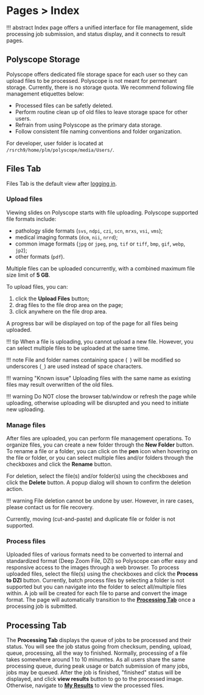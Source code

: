 # Pages > Index

!!! abstract
    Index page offers a unified interface for file management, slide processing job submission, and status display, and it connects to result pages.

## Polyscope Storage

Polyscope offers dedicated file storage space for each user so they can upload files to be processed. Polyscope is not meant for permenant storage. Currently, there is no storage quota. We recommend following file management etiquettes below:

* Processed files can be safetly deleted. 
* Perform routine clean up of old files to leave storage space for other users. 
* Refrain from using Polyscope as the primary data storage. 
* Follow consistent file naming conventions and folder organization.

For developer, user folder is located at `/rsrch9/home/plm/polyscope/media/Users/`.

## Files Tab

Files Tab is the default view after [logging in](pages_login.md). 

### Upload files

Viewing slides on Polyscope starts with file uploading. Polyscope supported file formats include: 

* pathology slide formats (`svs`, `ndpi`, `czi`, `scn`, `mrxs`, `vsi`, `vms`);
* medical imaging formats (`dcm`, `nii`, `nrrd`);
* common image formats (`jpg` or `jpeg`, `png`, `tif` or `tiff`, `bmp`, `gif`, `webp`, `jp2`);
* other formats (`pdf`).

Multiple files can be uploaded concurrently, with a combined maximum file size limit of **5 GB**.

To upload files, you can: 

1. click the **Upload Files** button;
2. drag files to the file drop area on the page;
3. click anywhere on the file drop area. 

A progress bar will be displayed on top of the page for all files being uploaded.  

!!! tip
    When a file is uploading, you cannot upload a new file. However, you can select multiple files to be uploaded at the same time.

!!! note
    File and folder names containing space (` `) will be modified so underscores (`_`) are used instead of space characters.

!!! warning "Known issue"
    Uploading files with the same name as existing files may result overwritten of the old files. 

!!! warning
    Do NOT close the browser tab/window or refresh the page while uploading, otherwise uploading will be disrupted and you need to initiate new uploading. 

### Manage files

After files are uploaded, you can perform file management operations. To organize files, you can create a new folder through the **New Folder** button. To rename a file or a folder, you can click on the **pen** icon when hovering on the file or folder, or you can select multiple files and/or folders through the checkboxes and click the **Rename** button. 

For deletion, select the file(s) and/or folder(s) using the checkboxes and click the **Delete** button. A popup dialog will shown to confirm the deletion action. 

!!! warning
    File deletion cannot be undone by user. However, in rare cases, please contact us for file recovery.

Currently, moving (cut-and-paste) and duplicate file or folder is not supported. 

### Process files

Uploaded files of various formats need to be converted to internal and standardized format (Deep Zoom File, DZI) so Polyscope can offer easy and responsive access to the images through a web browser. To process uploaded files, select the file(s) using the checkboxes and click the **Process to DZI** button. Currently, batch process files by selecting a folder is not supported but you can navigate into the folder to select all/multiple files within. A job will be created for each file to parse and convert the image format. The page will automatically transition to the [**Processing Tab**](#processing-tab) once a processing job is submitted.

## Processing Tab

The **Processing Tab** displays the queue of jobs to be processed and their status. You will see the job status going from checksum, pending, upload, queue, processing, all the way to finished. Normally, processing of a file takes somewhere around 1 to 10 minumtes. As all users share the same processing queue, during peak usage or batch submission of many jobs, jobs may be queued. After the job is finished, "finished" status will be displayed, and click **view results** button to go to the processed image. Otherwise, navigate to [**My Results**](pages_results.md) to view the processed files. 
